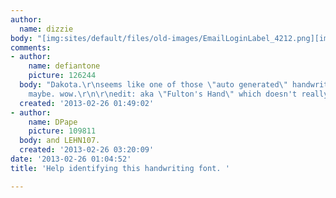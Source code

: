 ```yaml
---
author:
  name: dizzie
body: "[img:sites/default/files/old-images/EmailLoginLabel_4212.png][img:sites/default/files/old-images/PasswordLoginLabel_6035.png]\r\n\r\nThanks!"
comments:
- author:
    name: defiantone
    picture: 126244
  body: "Dakota.\r\nseems like one of those \"auto generated\" handwriting fonts,
    maybe. wow.\r\n\r\nedit: aka \"Fulton's Hand\" which doesn't really look any better.\r\n\r\n"
  created: '2013-02-26 01:49:02'
- author:
    name: DPape
    picture: 109811
  body: and LEHN107.
  created: '2013-02-26 03:20:09'
date: '2013-02-26 01:04:52'
title: 'Help identifying this handwriting font. '

---
```

